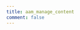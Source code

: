 ```yaml
---
title: aam_manage_content
comment: false
---
```


<EmailSubscription memo="Get notified when we complete this content and about much other important news." />